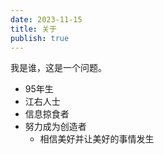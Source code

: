 ```yaml
---
date: 2023-11-15
title: 关于
publish: true
---
```

我是谁，这是一个问题。  
- 95年生  
- 江右人士  
- 信息掠食者  
- 努力成为创造者  
	- 相信美好并让美好的事情发生  
  
  
  
  
  
  
  
  
  
